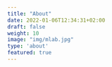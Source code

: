 ```yaml
---
title: "About"
date: 2022-01-06T12:34:31+02:00
draft: false
weight: 10
image: "img/mlab.jpg"
type: 'about'
featured: true
---
```


